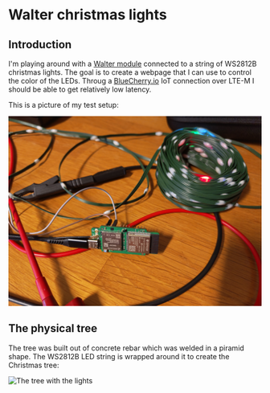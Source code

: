 # Walter christmas lights

## Introduction
I'm playing around with a [Walter module](https://www.quickspot.io/) connected 
to a string of WS2812B christmas lights. The goal is to create a webpage that 
I can use to control the color of the LEDs. Throug a 
[BlueCherry.io](https://www.bluecherry.io) IoT connection over LTE-M I should be
able to get relatively low latency.

This is a picture of my test setup:

![The light setup](light_setup.jpg)

## The physical tree

The tree was built out of concrete rebar which was welded in a piramid shape. 
The WS2812B LED string is wrapped around it to create the Christmas tree:

![The tree with the lights](tree.gif)